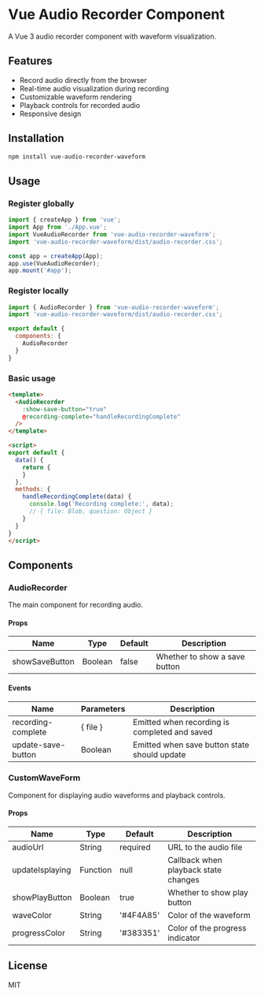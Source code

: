 # Vue Audio Recorder Component

A Vue 3 audio recorder component with waveform visualization.

## Features

- Record audio directly from the browser
- Real-time audio visualization during recording
- Customizable waveform rendering
- Playback controls for recorded audio
- Responsive design

## Installation

```bash
npm install vue-audio-recorder-waveform
```

## Usage

### Register globally

```javascript
import { createApp } from 'vue';
import App from './App.vue';
import VueAudioRecorder from 'vue-audio-recorder-waveform';
import 'vue-audio-recorder-waveform/dist/audio-recorder.css';

const app = createApp(App);
app.use(VueAudioRecorder);
app.mount('#app');
```

### Register locally

```javascript
import { AudioRecorder } from 'vue-audio-recorder-waveform';
import 'vue-audio-recorder-waveform/dist/audio-recorder.css';

export default {
  components: {
    AudioRecorder
  }
}

```

### Basic usage

```html
<template>
  <AudioRecorder 
    :show-save-button="true"
    @recording-complete="handleRecordingComplete"
  />
</template>

<script>
export default {
  data() {
    return {
    }
  },
  methods: {
    handleRecordingComplete(data) {
      console.log('Recording complete:', data);
      // { file: Blob, question: Object }
    }
  }
}
</script>
```

## Components

### AudioRecorder

The main component for recording audio.

#### Props

| Name | Type | Default | Description |
|------|------|---------|-------------|
| showSaveButton | Boolean | false | Whether to show a save button |

#### Events

| Name | Parameters | Description |
|------|------------|-------------|
| recording-complete | { file } | Emitted when recording is completed and saved |
| update-save-button | Boolean | Emitted when save button state should update |

### CustomWaveForm

Component for displaying audio waveforms and playback controls.

#### Props

| Name | Type | Default | Description |
|------|------|---------|-------------|
| audioUrl | String | required | URL to the audio file |
| updateIsplaying | Function | null | Callback when playback state changes |
| showPlayButton | Boolean | true | Whether to show play button |
| waveColor | String | '#4F4A85' | Color of the waveform |
| progressColor | String | '#383351' | Color of the progress indicator |

## License

MIT